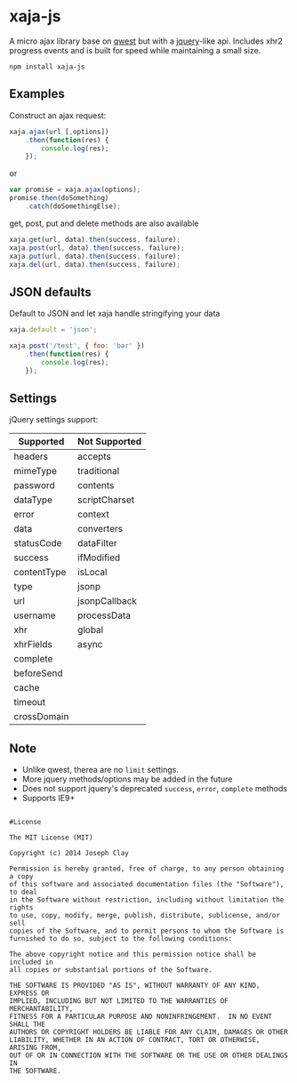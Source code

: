 xaja-js
====

A micro ajax library base on [qwest](https://github.com/pyrsmk/qwest) but
with a [jquery](http://api.jquery.com/jQuery.ajax/)-like api. Includes xhr2 
progress events and is built for speed while maintaining a small size.

`npm install xaja-js`

Examples
----
Construct an ajax request:
```javascript
xaja.ajax(url [,options])
    .then(function(res) {
        console.log(res);
    });
```
or
```javascript
var promise = xaja.ajax(options);
promise.then(doSomething)
    .catch(doSomethingElse);
```
get, post, put and delete methods are also available
```javascript
xaja.get(url, data).then(success, failure);
xaja.post(url, data).then(success, failure);
xaja.put(url, data).then(success, failure);
xaja.del(url, data).then(success, failure);
```

JSON defaults
----
Default to JSON and let xaja handle
stringifying your data
```javascript
xaja.default = 'json';

xaja.post('/test', { foo: 'bar' })
	.then(function(res) {
		console.log(res);
	});
```

Settings
----
jQuery settings support:

| Supported   | Not Supported |
| ----------- | ------------- |
| headers     | accepts       |
| mimeType    | traditional   |
| password    | contents      |
| dataType    | scriptCharset |
| error       | context       |
| data        | converters    |
| statusCode  | dataFilter    |
| success     | ifModified    |
| contentType | isLocal       |
| type        | jsonp         |
| url         | jsonpCallback |
| username    | processData   |
| xhr         | global        |
| xhrFields   | async         |
| complete    |
| beforeSend  |
| cache       |
| timeout     |
| crossDomain |

Note
----
- Unlike qwest, therea are no `limit` settings.
- More jquery methods/options may be added in the future
- Does not support jquery's deprecated `success`, `error`, `complete` methods
- Supports IE9+

```

#License

The MIT License (MIT)

Copyright (c) 2014 Joseph Clay

Permission is hereby granted, free of charge, to any person obtaining a copy
of this software and associated documentation files (the "Software"), to deal
in the Software without restriction, including without limitation the rights
to use, copy, modify, merge, publish, distribute, sublicense, and/or sell
copies of the Software, and to permit persons to whom the Software is
furnished to do so, subject to the following conditions:

The above copyright notice and this permission notice shall be included in
all copies or substantial portions of the Software.

THE SOFTWARE IS PROVIDED "AS IS", WITHOUT WARRANTY OF ANY KIND, EXPRESS OR
IMPLIED, INCLUDING BUT NOT LIMITED TO THE WARRANTIES OF MERCHANTABILITY,
FITNESS FOR A PARTICULAR PURPOSE AND NONINFRINGEMENT.  IN NO EVENT SHALL THE
AUTHORS OR COPYRIGHT HOLDERS BE LIABLE FOR ANY CLAIM, DAMAGES OR OTHER
LIABILITY, WHETHER IN AN ACTION OF CONTRACT, TORT OR OTHERWISE, ARISING FROM,
OUT OF OR IN CONNECTION WITH THE SOFTWARE OR THE USE OR OTHER DEALINGS IN
THE SOFTWARE.
